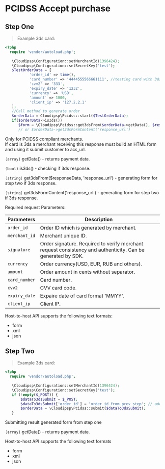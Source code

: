 # PCIDSS Accept purchase

## Step One

> Example 3ds card:

```php
<?php
  require 'vendor/autoload.php';
  
   \Cloudipsp\Configuration::setMerchantId(1396424);
   \Cloudipsp\Configuration::setSecretKey('test');
   $TestOrderData = [
           'order_id' => time(),
           'card_number' => '4444555566661111', //testing card with 3ds
           'cvv2' => '333',
           'expiry_date' => '1232',
           'currency' => 'USD',
           'amount' => 1000,
           'client_ip' => '127.2.2.1'
   ];
   //Call method to generate order
   $orderData = Cloudipsp\Pcidss::start($TestOrderData);
   if($orderData->is3ds())
      $form = \Cloudipsp\Pcidss::get3dsFrom($orderData->getData(), $response_url . 'response_url');
      // or $orderData->get3dsFormContent('response_url')
```   
<aside class="warning"><p class="nothing">
Only for PCIDSS compliant merchants.<br/>
If card is 3ds a merchant receiving this response must build an HTML form and using it submit customer to acs_url.
</p></aside>     

```(array)``` <span class="green">getData()</span> - returns payment data.

```(bool)``` <span class="green">is3ds()</span> - checking if 3ds response.

```(string)``` <span class="green">get3dsFrom($responseData, 'response_url')</span> - generating form for step two if 3ds response.

```(string)``` <span class="green">get3dsFormContent('response_url')</span> - generating form for step two if 3ds response.


Required request Parameters:

Parameters      | Description                                                                                      
----------------|-------------------------------------------------------------------------------------------------------
```order_id```        | Order ID which is generated by merchant.                                                            
```merchant_id```     | Merchant unique ID.                                                                
```signature```       | Order signature. Required to verify merchant request consistency and authenticity. Can be generated by SDK.
```currency```     | Order currency(USD, EUR, RUB and others).
```amount```	        | Order amount in cents without separator.
```card_number```     | Card number.
```cvv2```	        | CVV card code.
```expiry_date```	        | Expaire date of card format 'MMYY'.
```client_ip```	        | Client IP.

Host-to-host API supports the following text formats:

* form
* xml 
* json

## Step Two

> Example 3ds card:

```php
<?php
  require 'vendor/autoload.php';
  
   \Cloudipsp\Configuration::setMerchantId(1396424);
   \Cloudipsp\Configuration::setSecretKey('test');
   if (!empty($_POST)) {
       $dataTo3dsSubmit = $_POST;
       $dataTo3dsSubmit['order_id'] = 'order_id_from_prev_step'; // adding order id from prev step
       $orderData = \Cloudipsp\Pcidss::submit($dataTo3dsSubmit);
   }
``` 
Submitting result generated form from step one

```(array)``` <span class="green">getData()</span> - returns payment data.

Host-to-host API supports the following text formats

* form
* xml 
* json

